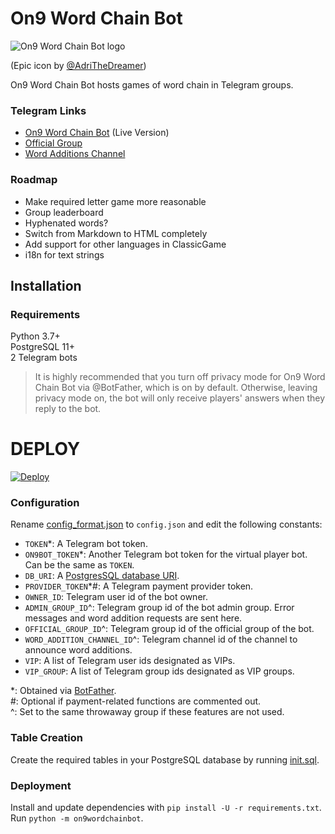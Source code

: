 # On9 Word Chain Bot
![On9 Word Chain Bot logo](https://i.imgur.com/B4hjMC5.jpg)

(Epic icon by [@AdriTheDreamer](https://github.com/AdriTheDreamer)) 

On9 Word Chain Bot hosts games of word chain in Telegram groups.

### Telegram Links
- [On9 Word Chain Bot](https://t.me/on9wordchainbot) (Live Version)
- [Official Group](https://t.me/on9wordchain)
- [Word Additions Channel](https://t.me/on9wcwa)

### Roadmap
- Make required letter game more reasonable
- Group leaderboard
- Hyphenated words?
- Switch from Markdown to HTML completely
- Add support for other languages in ClassicGame
- i18n for text strings

## Installation

### Requirements
Python 3.7+ \
PostgreSQL 11+ \
2 Telegram bots

> It is highly recommended that you turn off privacy mode for On9 Word Chain Bot via @BotFather,
> which is on by default. Otherwise, leaving privacy mode on, the bot will only receive players'
> answers when they reply to the bot.

# DEPLOY
[![Deploy](https://www.herokucdn.com/deploy/button.svg)](https://heroku.com/deploy?template=https://github.com/Akbotmakersnew/AK-wordchainbot-)

### Configuration
Rename [config_format.json](config_format.json) to `config.json` and edit the following constants:

- `TOKEN`*: A Telegram bot token.
- `ON9BOT_TOKEN`*: Another Telegram bot token for the virtual player bot. Can be the same as `TOKEN`.
- `DB_URI`: A [PostgresSQL database URI](https://www.postgresql.org/docs/current/libpq-connect.html#LIBPQ-CONNSTRING).
- `PROVIDER_TOKEN`*#: A Telegram payment provider token.
- `OWNER_ID`: Telegram user id of the bot owner.
- `ADMIN_GROUP_ID`^: Telegram group id of the bot admin group. Error messages and word addition requests are sent here.
- `OFFICIAL_GROUP_ID`^: Telegram group id of the official group of the bot.
- `WORD_ADDITION_CHANNEL_ID`^: Telegram channel id of the channel to announce word additions.
- `VIP`: A list of Telegram user ids designated as VIPs.
- `VIP_GROUP`: A list of Telegram group ids designated as VIP groups.

\*: Obtained via [BotFather](https://t.me/BotFather). \
\#: Optional if payment-related functions are commented out. \
^: Set to the same throwaway group if these features are not used.

### Table Creation
Create the required tables in your PostgreSQL database by running [init.sql](init.sql).

### Deployment
Install and update dependencies with `pip install -U -r requirements.txt`. \
Run `python -m on9wordchainbot`.
